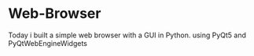 # Web-Browser
Today i built a simple web browser with a GUI in Python.
using PyQt5
and PyQtWebEngineWidgets
